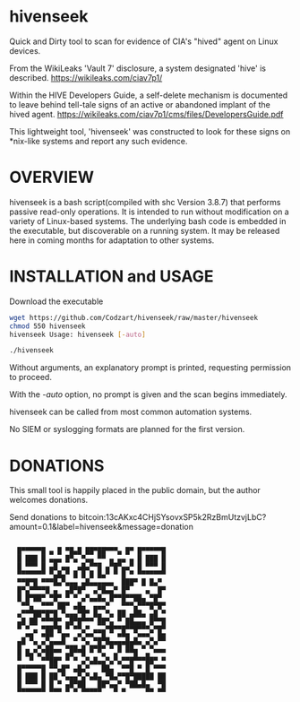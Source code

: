 # hivenseek
Quick and Dirty tool to scan for evidence of CIA's "hived" agent on Linux devices.

From the WikiLeaks 'Vault 7' disclosure, a system designated 'hive' is described.
https://wikileaks.com/ciav7p1/

Within the HIVE Developers Guide, a self-delete mechanism is documented to leave behind tell-tale signs of an active or abandoned implant of the hived agent.
https://wikileaks.com/ciav7p1/cms/files/DevelopersGuide.pdf

This lightweight tool, 'hivenseek' was constructed to look for these signs on \*nix-like systems and report any such evidence.


# OVERVIEW
hivenseek is a bash script(compiled with shc Version 3.8.7) that performs passive read-only operations. It is intended to run without modification on a variety of Linux-based systems.   The underlying bash code is embedded in the executable, but discoverable on a running system.  It may be released here in coming months for adaptation to other systems.

# INSTALLATION and USAGE
Download the executable
```bash
wget https://github.com/Codzart/hivenseek/raw/master/hivenseek
chmod 550 hivenseek
hivenseek Usage: hivenseek [-auto] 

./hivenseek 
```

Without arguments, an explanatory prompt is printed, requesting permission to proceed.

With the *-auto* option, no prompt is given and the scan begins immediately.




hivenseek can be called from most common automation systems.

No SIEM or syslogging formats are planned for the first version.

# DONATIONS
This small tool is happily placed in the public domain, but the author welcomes donations.

Send donations to bitcoin:13cAKxc4CHjSYsovxSP5k2RzBmUtzvjLbC?amount=0.1&label=hivenseek&message=donation
```

  █▀▀▀▀▀█ ▄ █ ▀█▄█ ██▀██▀▀▀▄ █▀ █▀▀▀▀▀█  
  █ ███ █ ▄▄▄ █▀▄ ▀▄▄ ▀▀ ▄ ▄▄ ▄ █ ███ █  
  █ ▀▀▀ █ ▄█ ▄▄  ▄█▄▀▀█ ▄▀█▀▄▄▀ █ ▀▀▀ █  
  ▀▀▀▀▀▀▀ ▀▄█▄▀ █ █ █ █▄▀ ▀ █ ▀ ▀▀▀▀▀▀▀  
  ▀▀█▀█ ▀▀▀█▄▀▄▄▄ ▄█▄▄▄▄▄▄  ███▀ █ █▄▀   
  █▀▄▀▀▀▀█ ▄  ▄█▀█▀  ▄▀█▄▄▀ █▀    ▄  █▀  
  █ █▀██▀ ▀█▀ ▀ ▀ ▄▀▄▄█▄ █▀▀█▀▀██▄ ▀█▀   
   ▀▀▄  ▀▀▀ ██▀ ▄█▄  ▄▄▄▀   ▀▀▀▄▀▀▀█▀█▀  
  ▄▀▀▀██▀█▀█ ▀▄▄▄▀█▀ █▄ ▀▄ ██ ▄██▄ ▄█ ▀  
  ▄█ ██ ▀▀▀█▀ ▄█▀█▀▀▀ ██▀▄ ▀ ██▄▄▄ █▀▀█  
  ▀ ▀ ▄ ▀██▀█ ▀ ▀▀▄▀ ▄▄▄▀█▀▀█▀▀█▀▀▀▄▀█▀  
   ▄▀█  ▀█▀  █▀ ▄▀▄▀▀▄▄█▄  ▀▀█ ▄▀▀▀▄ ██  
  █▀  ▀▄▀▄█▀▀▀▄▄▄ ▄▀▄▄█▄▀█▀█▀██▀▀▄▀▄▀    
  █ █▄▀▄▀██▀▀ ▄█▀▀█ ▀ ▀▄  ▄▀ ▀▀█  ▄ ▀▀▀  
  ▀  ▀  ▀▀██▀ ▀ ▀ ▄▀▄█▄▄▀▄▀▄▀▀█▀▀▀██▀ ▀  
  █▀▀▀▀▀█ ▀▀▄█▀ ▄█▄▀   ██▄  ▀▀█ ▀ █ ▀▀▀  
  █ ███ █ ██ ▀▄▄▄▀▄▀▄█▄ ▀█▄▀▀█▀█████ ██  
  █ ▀▀▀ █ █ ▀ ▄█▀██   ██▀▄▄▀ ▀██▄█▄  ▀█  
  ▀▀▀▀▀▀▀ ▀▀▀ ▀ ▀ ▀▀▀▀▀   ▀ ▀     ▀▀ ▀▀  
                                         
```


